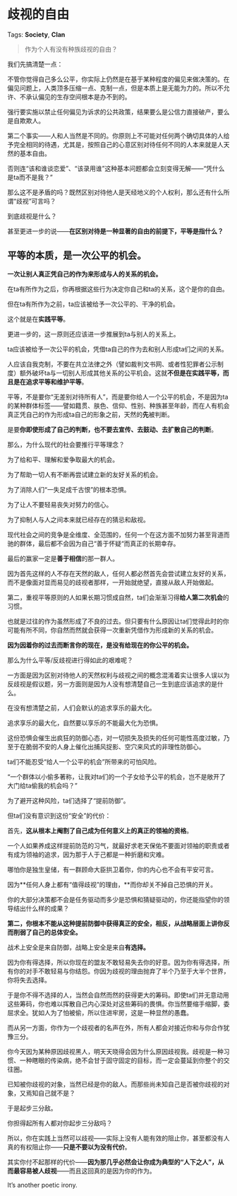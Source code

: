 # 歧视的自由

Tags: **Society**, **Clan**

> 作为个人有没有种族歧视的自由？



我们先搞清楚一点：

不管你觉得自己多么公平，你实际上仍然是在基于某种程度的偏见来做决策的。在偏见问题上，人类顶多压缩一点、克制一点，但是本质上是无能为力的。所以不允许、不承认偏见的生存空间根本是办不到的。

强行要实施以禁止任何偏见为诉求的公共政策，结果要么是公信力直接破产，要么是自欺欺人。

第二个事实——人和人当然是不同的。你原则上不可能对任何两个确切具体的人给予完全相同的待遇，尤其是，按照自己的心意区别对待任何不同的人本来就是人天然的基本自由。

否则连“该和谁谈恋爱”、“该录用谁”这种基本问题都会立刻变得无解——“凭什么是ta而不是我？”

那么这不是矛盾的吗？既然区别对待他人是天经地义的个人权利，那么还有什么所谓“歧视”可言吗？

到底歧视是什么？

甚至更进一步的说——**在区别对待是一种显著的自由的前提下，平等是指什么？**

**平等的本质，是一次公平的机会。**
-------------------

**一次让别人真正凭自己的作为来形成与人的关系的机会。**

在ta有所作为之后，你再根据这些行为决定你自己和ta的关系，这个是你的自由。

但在ta有所作为之前，ta应该被给予一次公平的、干净的机会。

这个就是在**实践平等**。

更进一步的，这一原则还应该进一步推展到ta与别人的关系上。

ta应该被给予一次公平的机会，凭借ta自己的作为去和别人形成ta们之间的关系。

人应该自我克制，不要在共立法律之外（譬如裁判文书网、或者性犯罪者公示制度）额外破坏ta与一切别人形成其他关系的公平机会。这就**不但是在实践平等，而且是在追求平等和维护平等**。

平等，不是要你“无差别对待所有人”，而是要你给人一个公平的机会，不是因为ta的某种群体标签——譬如籍贯、肤色、信仰、性别、种族甚至年龄，而在人有机会真正凭自己的作为形成ta自己的形象之前，天然的**先**被判断。

是要**你即使形成了自己的判断，也不要去宣传、去鼓动、去扩散自己的判断**。

那么，为什么现代的社会要推行平等理念？

为了给和平、理解和爱争取最大的机会。

为了帮助一切人有不断再尝试建立新的友好关系的机会。

为了消除人们“一失足成千古恨”的根本恐惧。

为了让人不要轻易丧失对努力的信心。

为了抑制人与人之间本来就已经存在的猜忌和敌视。

现代社会之间的竞争是全维度、全范围的，任何一个在这方面不加努力甚至背道而驰的群体，最后都不会因为自己“善于怀疑“而真正的长期幸存。

最后的赢家一定是**善于相信**的那一群人。

因为首先这样的人不存在天然的敌人，任何人都必然首先会尝试建立友好的关系，而不是像面对显而易见的歧视者那样，一开始就绝望，直接从敌人开始做起。

第二，重视平等原则的人如果长期习惯成自然，ta们会渐渐习得**给人第二次机会**的习惯。

也就是过往的作为虽然形成了不良的过去。但只要有什么原因让ta们觉得此时的你可能有所不同，你自然而然就会获得一次重新凭借作为形成新的关系的机会。

**因为因着你的过去而断言你的现在，是没有给现在的你公平的机会。**

  


那么为什么平等/反歧视进行得如此的艰难呢？

一方面是因为区别对待他人的天然权利与歧视之间的概念混淆着实让很多人误以为反歧视是假议题，另一方面则是因为人没有想清楚自己一生到底应该追求的是什么。

在没有想清楚之前，人们会默认的追求享乐的最大化。

追求享乐的最大化，自然要以享乐的不能最大化为恐惧。

这份恐惧会催生出疯狂的防御心态，对一切损失及损失的任何可能性高度过敏，乃至于在脆弱不安的人身上催化出捕风捉影、空穴来风式的非理性防御心。

ta们不能忍受“给人一个公平的机会”所带来的可怕风险。

“一个群体以小偷多著称，让我对ta们的一个子女给予公平的机会，岂不是敞开了大门给ta偷我的机会吗？”

为了避开这种风险，ta们选择了“提前防御”。

但ta们没有意识到这份“安全”的代价：

首先，**这从根本上阉割了自己成为任何意义上的真正的领袖的资格**。

一个人如果养成这样提前防范的习气，就最好求老天保佑不要面对领袖的职责或者有成为领袖的追求，因为那于人于己都是一种折磨和灾难。

哪怕你是独生皇储，有一群顾命大臣拱卫着你，你的内心也不会有平安可言。

因为**任何人身上都有“值得歧视”的理由，**而你却关不掉自己恐惧的开关。

你的大部分决策都不会是任务驱动而多少是恐惧和猜疑驱动的，你还能指望你的领导结出什么样的成果？

**第二，你根本不能从这种提前防御中获得真正的安全，相反，从战略层面上讲你反而削弱了自己的总体安全。**

战术上安全是来自防御，战略上安全是来自**有选择。**

因为你有得选择，所以你现在的盟友不敢轻易失去你的好意。因为你有得选择，所有你的对手不敢轻易与你结怨。你因为歧视的理由抛弃了半个乃至于大半个世界，你将失去选择。

于是你不得不选择的人，当然会自然而然的获得更大的筹码。即使ta们并无意动用这些筹码，你也难以挥散自己内心深处对这些筹码的畏惧。你当然要缩手缩脚，委屈求全。犹如人为了怕被偷，所以住进牢房，这是一种显然的愚蠢。

而从另一方面，你作为一个歧视者的名声在外，所有人都会对接近你和与你合作犹豫三分。

你今天因为某种原因歧视黑人，明天天晓得会因为什么原因歧视我。歧视是一种习惯、一种瞎眼的传染病，绝不会甘于固守固定的目标，而一定会蔓延到你整个的交往圈。

已知被你歧视的对象，当然已经是你的敌人。而那些尚未知自己是否被你歧视的对象，又焉知自己就不是？

于是起步三分敌。

你担得起所有人都对你起步三分敌吗？

  


所以，你在实践上当然可以歧视——实际上没有人能有效的阻止你，甚至都没有人真的有权阻止你——**只是不要以为没有代价**。

其实你付不起那样的代价——**因为那几乎必然会让你成为典型的“人下之人”，从而最容易被人歧视**——而且这回真的是因为你的作为。

It’s another poetic irony.



